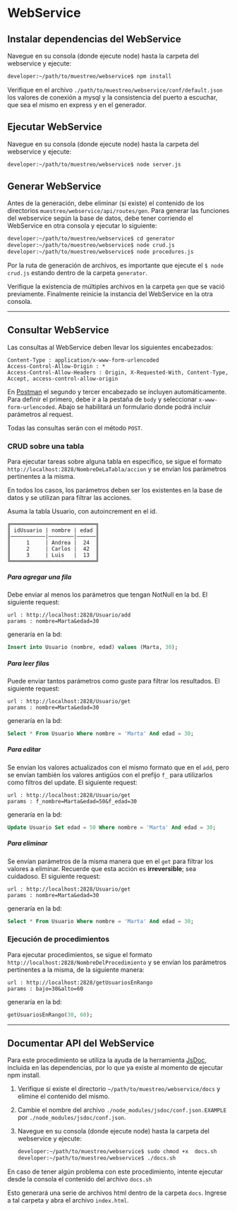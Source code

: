 WebService
===

## Instalar dependencias del WebService
Navegue en su consola (donde ejecute node) hasta la carpeta del webservice y ejecute:
``` bash
developer:~/path/to/muestreo/webservice$ npm install
```
Verifique en el archivo `./path/to/muestreo/webservice/conf/default.json` los valores de conexión a mysql y la consistencia del puerto a escuchar, que sea el mismo en express y en el generador.

## Ejecutar WebService
Navegue en su consola (donde ejecute node) hasta la carpeta del webservice y ejecute:
``` bash
developer:~/path/to/muestreo/webservice$ node server.js
```

## Generar WebService
Antes de la generación, debe eliminar (si existe) el contenido de los directorios `muestreo/webservice/api/routes/gen`.
Para generar las funciones del webservice según la base de datos, debe tener corriendo el WebService en otra consola y ejecutar lo siguiente:
``` bash
developer:~/path/to/muestreo/webservice$ cd generator
developer:~/path/to/muestreo/webservice$ node crud.js
developer:~/path/to/muestreo/webservice$ node procedures.js
```
Por la ruta de generación de archivos, es importante que ejecute el `$ node crud.js` estando dentro de la carpeta `generator`.

Verifique la existencia de múltiples archivos en la carpeta `gen` que se vació previamente. Finalmente reinicie la instancia del WebService en la otra consola.

---

## Consultar WebService
Las consultas al WebService deben llevar los siguientes encabezados:
```
Content-Type : application/x-www-form-urlencoded
Access-Control-Allow-Origin : *
Access-Control-Allow-Headers : Origin, X-Requested-With, Content-Type, Accept, access-control-allow-origin
```
En [Postman](https://www.getpostman.com/) el segundo y tercer encabezado se incluyen automáticamente. Para definir el primero, debe ir a la pestaña de `body` y seleccionar `x-www-form-urlencoded`. Abajo se habilitará un formulario donde podrá incluir parámetros al request.

Todas las consultas serán con el método `POST`.

### CRUD sobre una tabla

Para ejecutar tareas sobre alguna tabla en específico, se sigue el formato `http://localhost:2828/NombreDeLaTabla/accion` y se envían los parámetros pertinentes a la misma.

En todos los casos, los parámetros deben ser los existentes en la base de datos y se utilizan para filtrar las acciones.

Asuma la tabla Usuario, con autoincrement en el id.
```
╔═══════════════════════════╗
║ idUsuario | nombre | edad ║
║───────────|────────|──────║
║     1     | Andrea |  24  ║
║     2     | Carlos |  42  ║
║     3     | Luis   |  13  ║
╚═══════════════════════════╝
```

##### Para agregar una fila
Debe enviar al menos los parámetros que tengan NotNull en la bd. El siguiente request:
```
url : http://localhost:2828/Usuario/add
params : nombre=Marta&edad=30
```
generaría en la bd:
```sql
Insert into Usuario (nombre, edad) values (Marta, 30);
```

##### Para leer filas
Puede enviar tantos parámetros como guste para filtrar los resultados. El siguiente request:
```
url : http://localhost:2828/Usuario/get
params : nombre=Marta&edad=30
```
generaría en la bd:
```sql
Select * From Usuario Where nombre = 'Marta' And edad = 30;
```

##### Para editar
Se envían los valores actualizados con el mismo formato que en el `add`, pero se envían también los valores antigüos con el prefijo `f_` para utilizarlos como filtros del update. El siguiente request:
```
url : http://localhost:2828/Usuario/get
params : f_nombre=Marta&edad=50&f_edad=30
```
generaría en la bd:
```sql
Update Usuario Set edad = 50 Where nombre = 'Marta' And edad = 30;
```

##### Para eliminar
Se envían parámetros de la misma manera que en el `get` para filtrar los valores a eliminar. Recuerde que esta acción es **irreversible**; sea cuidadoso. El siguiente request:
```
url : http://localhost:2828/Usuario/get
params : nombre=Marta&edad=30
```
generaría en la bd:
```sql
Select * From Usuario Where nombre = 'Marta' And edad = 30;
```

### Ejecución de procedimientos
Para ejecutar procedimientos, se sigue el formato `http://localhost:2828/NombreDelProcedimiento` y se envían los parámetros pertinentes a la misma, de la siguiente manera:
```
url : http://localhost:2828/getUsuariosEnRango
params : bajo=30&alto=60
```
generaría en la bd:
```sql
getUsuariosEnRango(30, 60);
```
---

## Documentar API del WebService
Para este procedimiento se utiliza la ayuda de la herramienta [JsDoc](https://github.com/jsdoc3/jsdoc), incluida en las dependencias, por lo que ya existe al momento de ejecutar npm install.

1. Verifique si existe el directorio `~/path/to/muestreo/webservice/docs` y elimine el contenido del mismo.

2. Cambie el nombre del archivo `./node_modules/jsdoc/conf.json.EXAMPLE` por `./node_modules/jsdoc/conf.json`.

3. Navegue en su consola (donde ejecute node) hasta la carpeta del webservice y ejecute:
    ``` bash
    developer:~/path/to/muestreo/webservice$ sudo chmod +x  docs.sh
    developer:~/path/to/muestreo/webservice$ ./docs.sh
    ```
En caso de tener algún problema con este procedimiento, intente ejecutar desde la consola el contenido del archivo `docs.sh`

Esto generará una serie de archivos html dentro de la carpeta `docs`. Ingrese a tal carpeta y abra el archivo `index.html`.
